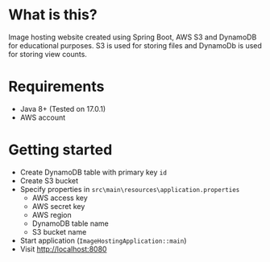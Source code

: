 # What is this?
Image hosting website created using Spring Boot, AWS S3 and DynamoDB for educational purposes. S3 is used for storing
files and DynamoDb is used for storing view counts.

# Requirements
* Java 8+ (Tested on 17.0.1)
* AWS account

# Getting started
* Create DynamoDB table with primary key `id`
* Create S3 bucket
* Specify properties in  `src\main\resources\application.properties`
  * AWS access key
  * AWS secret key
  * AWS region
  * DynamoDB table name
  * S3 bucket name
* Start application (`ImageHostingApplication::main`)
* Visit [http://localhost:8080](http://localhost:8080)
